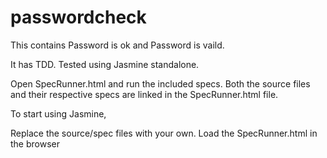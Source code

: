 # passwordcheck

This contains Password is ok and Password is vaild.

It has TDD. Tested using Jasmine standalone.

Open SpecRunner.html and run the included specs. Both the source files and their respective specs are 
linked in the SpecRunner.html file.

To start using Jasmine,

Replace the source/spec files with your own.
Load the SpecRunner.html in the browser
